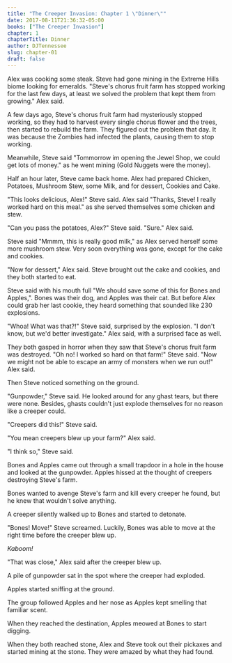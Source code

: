 ```yaml
---
title: "The Creeper Invasion: Chapter 1 \"Dinner\""
date: 2017-08-11T21:36:32-05:00
books: ["The Creeper Invasion"]
chapter: 1
chapterTitle: Dinner
author: DJTennessee
slug: chapter-01
draft: false
---
```

Alex was cooking some steak. Steve had gone mining in the Extreme Hills biome looking for emeralds. "Steve's chorus fruit farm has stopped working for the last few days, at least we solved the problem that kept them from growing." Alex said.

A few days ago, Steve's chorus fruit farm had mysteriously stopped working, so they had to harvest every single chorus flower and the trees, then started to rebuild the farm. They figured out the problem that day. It was because the Zombies had infected the plants, causing them to stop working.

Meanwhile, Steve said "Tommorrow im opening the Jewel Shop, we could get lots of money." as he went mining (Gold Nuggets were the money).

Half an hour later, Steve came back home. Alex had prepared Chicken, Potatoes, Mushroom Stew, some Milk, and for dessert, Cookies and Cake.

"This looks delicious, Alex!" Steve said. Alex said "Thanks, Steve! I really worked hard on this meal." as she served themselves some chicken and stew.

"Can you pass the potatoes, Alex?" Steve said. "Sure." Alex said.

Steve said "Mmmm, this is really good milk," as Alex served herself some more mushroom stew. Very soon everything was gone, except for the cake and cookies.

"Now for dessert," Alex said. Steve brought out the cake and cookies, and they both started to eat.

Steve said with his mouth full "We should save some of this for Bones and Apples,". Bones was their dog, and Apples was their cat. But before Alex could grab her last cookie, they heard something that sounded like 230 explosions.

"Whoa! What was that?!" Steve said, surprised by the explosion. "I don't know, but we'd better investigate." Alex said, with a surprised face as well.

They both gasped in horror when they saw that Steve's chorus fruit farm was destroyed. "Oh no! I worked so hard on that farm!" Steve said. "Now we might not be able to escape an army of monsters when we run out!" Alex said.

Then Steve noticed something on the ground.

"Gunpowder," Steve said. He looked around for any ghast tears, but there were none. Besides, ghasts couldn't just explode themselves for no reason like a creeper could.

"Creepers did this!" Steve said.

"You mean creepers blew up your farm?" Alex said.

"I think so," Steve said.

Bones and Apples came out through a small trapdoor in a hole in the house and looked at the gunpowder. Apples hissed at the thought of creepers destroying Steve's farm.

Bones wanted to avenge Steve's farm and kill every creeper he found, but he knew that wouldn't solve anything.

A creeper silently walked up to Bones and started to detonate.

"Bones! Move!" Steve screamed. Luckily, Bones was able to move at the right time before the creeper blew up.

_Kaboom!_

"That was close," Alex said after the creeper blew up.

A pile of gunpowder sat in the spot where the creeper had exploded.

Apples started sniffing at the ground.

The group followed Apples and her nose as Apples kept smelling that familiar scent.

When they reached the destination, Apples meowed at Bones to start digging.

When they both reached stone, Alex and Steve took out their pickaxes and started mining at the stone. They were amazed by what they had found.